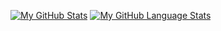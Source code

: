 [![My GitHub Stats](https://github-readme-stats.vercel.app/api/?username=helldoodle&count_private=true&theme=tokyonight&showicons=true)]()
[![My GitHub Language Stats](https://github-readme-stats.vercel.app/api/top-langs/?username=helldoodle&langs_count=5&theme=tokyonight)]()
